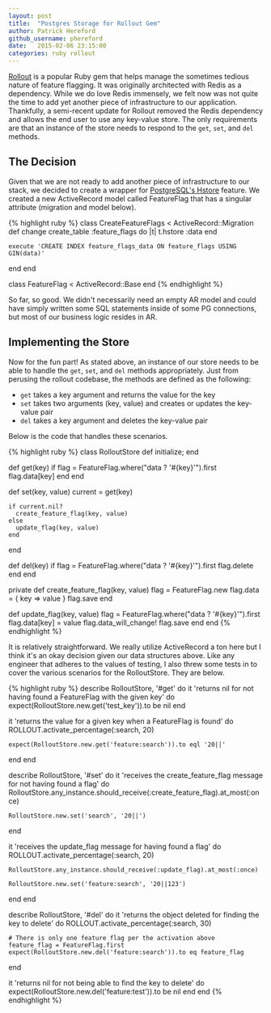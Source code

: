 ```yaml
---
layout: post
title:  "Postgres Storage for Rollout Gem"
author: Patrick Hereford
github_username: phereford
date:   2015-02-06 23:15:00
categories: ruby rollout
---
```


[Rollout](https://github.com/FetLife/rollout) is a popular Ruby gem that helps manage the sometimes tedious nature
of feature flagging. It was originally architected with Redis as a dependency.
While we do love Redis immensely, we felt now was not quite the time to add yet
another piece of infrastructure to our application. Thankfully, a semi-recent
update for Rollout removed the Redis dependency and allows the end user to use
any key-value store. The only requirements are that an instance of the store
needs to respond to the `get`, `set`, and `del` methods.  

## The Decision

Given that we are not ready to add another piece of infrastructure to our stack,
we decided to create a wrapper for [PostgreSQL's Hstore](http://www.postgresql.org/docs/9.0/static/hstore.html) feature.
We created a new ActiveRecord model called FeatureFlag that has a singular
attribute (migration and model below).

{% highlight ruby %}
class CreateFeatureFlags < ActiveRecord::Migration
  def change
    create_table :feature_flags do |t|
      t.hstore :data
    end
  
    execute 'CREATE INDEX feature_flags_data ON feature_flags USING GIN(data)'
  end
end

class FeatureFlag < ActiveRecord::Base
end
{% endhighlight %}

So far, so good. We didn't necessarily need an empty AR model and could have
simply written some SQL statements inside of some PG connections, but most of 
our business logic resides in AR.

## Implementing the Store

Now for the fun part! As stated above, an instance of our store needs to be able
to handle the `get`, `set`, and `del` methods appropriately. Just from perusing the 
rollout codebase, the methods are defined as the following:
- `get` takes a key argument and returns the value for the key
- `set` takes two arguments (key, value) and creates or updates the key-value pair
- `del` takes a key argument and deletes the key-value pair

Below is the code that handles these scenarios.  

{% highlight ruby %}
class RolloutStore
  def initialize; end
  
  def get(key)
    if flag = FeatureFlag.where("data ? '#{key}'").first
      flag.data[key]
    end
  end
  
  def set(key, value)
    current = get(key)
  
    if current.nil?
      create_feature_flag(key, value)
    else
      update_flag(key, value)
    end
  end
  
  def del(key)
    if flag = FeatureFlag.where("data ? '#{key}'").first
      flag.delete
    end
  end
  
  private
  def create_feature_flag(key, value)
    flag = FeatureFlag.new
    flag.data = { key => value }
    flag.save
  end
  
  def update_flag(key, value)
    flag = FeatureFlag.where("data ? '#{key}'").first
    flag.data[key] = value
    flag.data_will_change!
    flag.save
  end
end
{% endhighlight %}

It is relatively straightforward. We really utilize ActiveRecord a ton here but
I think it's an okay decision given our data structures above. Like any engineer
that adheres to the values of testing, I also threw some tests in to cover the
various scenarios for the RolloutStore. They are below.  

{% highlight ruby %}
describe RolloutStore, '#get' do
  it 'returns nil for not having found a FeatureFlag with the given key' do
    expect(RolloutStore.new.get('test_key')).to be nil
  end

  it 'returns the value for a given key when a FeatureFlag is found' do
    ROLLOUT.activate_percentage(:search, 20)

    expect(RolloutStore.new.get('feature:search')).to eql '20||'
  end
end

describe RolloutStore, '#set' do
  it 'receives the create_feature_flag message for not having found a flag' do
    RolloutStore.any_instance.should_receive(:create_feature_flag).at_most(:once)

    RolloutStore.new.set('search', '20||')
  end

  it 'receives the update_flag message for having found a flag' do
    ROLLOUT.activate_percentage(:search, 20)

    RolloutStore.any_instance.should_receive(:update_flag).at_most(:once)

    RolloutStore.new.set('feature:search', '20||123')
  end
end

describe RolloutStore, '#del' do
  it 'returns the object deleted for finding the key to delete' do
    ROLLOUT.activate_percentage(:search, 30)

    # There is only one feature flag per the activation above
    feature_flag = FeatureFlag.first
    expect(RolloutStore.new.del('feature:search')).to eq feature_flag
  end

  it 'returns nil for not being able to find the key to delete' do
    expect(RolloutStore.new.del('feature:test')).to be nil
  end
end
{% endhighlight %}

